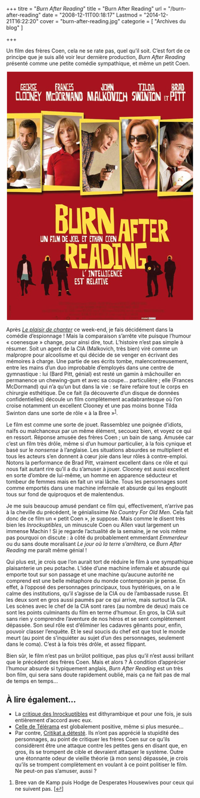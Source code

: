 +++
titre = "<em>Burn After Reading</em>"
title = "Burn After Reading"
url = "/burn-after-reading"
date = "2008-12-11T00:18:17"
Lastmod = "2014-12-21T16:22:20"
cover = "burn-after-reading.jpg"
categorie = [ "Archives du blog" ]

+++

<p>Un film des frères Coen, cela ne se rate pas, quel qu&rsquo;il soit. C&rsquo;est fort de ce principe que je suis allé voir leur dernière production, <em>Burn After Reading</em> présenté comme une petite comédie sympathique, et même un petit Coen.</p>
<p style="text-align: center;"><a href="http://www.allocine.fr/film/fichefilm_gen_cfilm=122744.html"><img class="size-full wp-image-983 aligncenter" title="18991610" src="18991610.jpg" alt="" width="500" height="666" /></a></p>
<p>Après <em><a href="http://voiretmanger.fr/index.php/2008/12/06/le-plaisir-de-chanter/">Le plaisir de chanter</a></em> ce week-end, je fais décidément dans la comédie d&rsquo;espionnage ! Mais la comparaison s&rsquo;arrête vite puisque l&rsquo;humour &laquo;&nbsp;coenesque&nbsp;&raquo; change, pour ainsi dire, tout. L&rsquo;histoire n&rsquo;est pas simple à résumer. Soit un agent de la CIA (Malkovich, très bien) viré comme un malpropre pour alcoolisme et qui décide de se venger en écrivant des mémoires à charge. Une partie de ses écrits tombe, malencontreusement, entre les mains d&rsquo;un duo improbable d&rsquo;employés dans une centre de gymnastique : lui (Bard Pitt, génial) est resté un gamin à mâchouiller en permanence un chewing-gum et avec sa coupe&#8230; particulière ; elle (Frances McDormand) qui n&rsquo;a qu&rsquo;un but dans la vie : se faire refaire tout le corps en chirurgie esthétique. De ce fait (la découverte d&rsquo;un disque de données confidentielles) découle un film complètement acadabrantesque où l&rsquo;on croise notamment un excellent Clooney et une pas moins bonne Tilda Swinton dans une sorte de rôle &laquo;&nbsp;à la Bree&nbsp;&raquo;<sup><a href="#footnote_0_982" id="identifier_0_982" class="footnote-link footnote-identifier-link" title="Bree van de Kamp puis Hodge de Desperates Housewives pour ceux qui ne suivent pas.">1</a></sup>.</p>
<p>Le film est comme une sorte de jouet. Rassemblez une poignée d&rsquo;idiots, naïfs ou malchanceux par un même élément, secouez bien, et voyez ce qui en ressort. Réponse amusée des frères Coen ; un bain de sang. Amusée car c&rsquo;est un film très drôle, même si d&rsquo;un humour particulier, à la fois cynique et basé sur le <em>nonsense</em> à l&rsquo;anglaise. Les situations absurdes se multiplient et tous les acteurs s&rsquo;en donnent à cœur joie dans leur rôles à contre-emploi. Notons la performance de Brad Pitt, vraiment excellent dans ce rôle et qui nous fait autant rire qu&rsquo;il a du s&rsquo;amuser à jouer. Clooney est aussi excellent en sorte d&rsquo;ombre de lui-même, un homme en apparence séducteur et tombeur de femmes mais en fait un vrai lâche. Tous les personnages sont comme emportés dans une machine infernale et absurde qui les engloutit tous sur fond de quiproquos et de malentendus.</p>
<p>Je me suis beaucoup amusé pendant ce film qui, effectivement, n&rsquo;arrive pas à la cheville du précédent, le génialissime <em>No Country For Old Men</em>. Cela fait donc de ce film un &laquo;&nbsp;petit Coen&nbsp;&raquo;, je suppose. Mais comme le disent très bien les <em>Inrockuptibles</em>, un minuscule Coen ou Allen vaut largement un immense Machin ! Si je regarde l&rsquo;actualité de la semaine, je ne vois même pas pourquoi on discute : à côté du probablement emmerdant <em>Emmerdeur</em> ou du sans doute moralisant <em>Le jour où la terre s&rsquo;arrêtera</em>, ce <em>Burn After Reading</em> me paraît même génial !</p>
<p>Qui plus est, je crois que l&rsquo;on aurait tort de réduire le film à une sympathique plaisanterie un peu potache. L&rsquo;idée d&rsquo;une machine infernale et absurde qui emporte tout sur son passage et une machine qu&rsquo;aucune autorité ne comprend est une belle métaphore du monde contemporain je pense. En effet, à l&rsquo;opposé des personnages principaux, tous hystériques, on a le calme des institutions, qu&rsquo;il s&rsquo;agisse de la CIA ou de l&rsquo;ambassade russe. Et les deux sont en gros aussi paumés par ce qui arrive, mais surtout la CIA. Les scènes avec le chef de la CIA sont rares (au nombre de deux) mais ce sont les points culminants du film en terme d&rsquo;humour. En gros, la CIA suit sans rien y comprendre l&rsquo;aventure de nos héros et se sent complètement dépassée. Son seul rôle est d&rsquo;éliminer les cadavres gênants pour, enfin, pouvoir classer l&rsquo;enquête. Et le seul soucis du chef est que tout le monde meurt (au point de s&rsquo;inquiéter au sujet d&rsquo;un des personnages, seulement dans le coma). C&rsquo;est à la fois très drôle, et assez flippant.</p>
<p>Bien sûr, le film n&rsquo;est pas un brûlot politique, pas plus qu&rsquo;il n&rsquo;est aussi brillant que le précédent des frères Coen. Mais et alors ? À condition d&rsquo;apprécier l&rsquo;humour absurde si typiquement anglais, <em>Burn After Reading </em>est un très bon film, qui sera sans doute rapidement oublié, mais ça ne fait pas de mal de temps en temps&#8230;</p>
<p>
<h2 id="982_a-lire-egalement_1">À lire également&#8230;</h2>
<ul>
<li>La <a href="http://www.lesinrocks.com/cine/cinema-article/critique/burn-after-reading/">critique des Inrockuptibles</a> est dithyrambique et pour une fois, je suis entièrement d&rsquo;accord avec eux.</li>
<li><a href="http://www.telerama.fr/cinema/films/burn-after-reading,367106,critique.php">Celle de Télérama</a> est globalement positive, même si plus mesurée&#8230;</li>
<li>Par contre, <a href="http://www.critikat.com/Burn-After-Reading,2678.html">Critikat a détesté</a>. Ils n&rsquo;ont pas apprécié la stupidité des personnages, au point de critiquer les frères Coen sur ce qu&rsquo;ils considèrent être une attaque contre les petites gens en disant que, en gros, ils se trompent de cible et devraient attaquer le système. Outre une étonnante odeur de vieille théorie (à mon sens) dépassée, je crois qu&rsquo;ils se trompent complètement en voulant à ce point politiser le film. Ne peut-on pas s&rsquo;amuser, aussi ?</li>
</ul>
<ol class="footnotes"><li id="footnote_0_982" class="footnote">Bree van de Kamp puis Hodge de Desperates Housewives pour ceux qui ne suivent pas. [<a href="#identifier_0_982" class="footnote-link footnote-back-link">&#8617;</a>]</li></ol>
